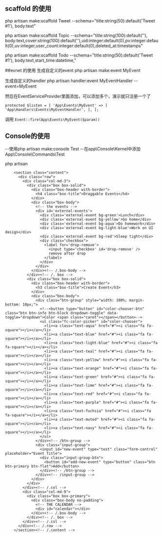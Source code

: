 ## scaffold 的使用
php artisan make:scaffold Tweet --schema="title:string(50):default('Tweet #1'), body:text"

php artisan make:scaffold Topic --schema="title:string(100):default(''), body:text,cover:string(100):default(''),uid:integer:default(0),pv:integer:default(0),uv:integer,user_count:integer:default(0),deleted_at:timestamps"


php artisan make:scaffold Todo --schema="title:string(50):default('Tweet #1'), body:text,start_time:datetime,"

##evnet 的使用
生成自定义的event
php artisan make:event MyEvent

生成自定义的handler
php artisan handler:event MyEventHandler --event=MyEvent

然后在EventServiceProvider里面添加，可以添加多个，演示就只注册一个了

`protected $listen = [
        'App\Events\MyEvent' => [
            'App\Handlers\Events\MyEventHandler',
        ],
    ];`

 调用
 `Event::fire(App\Events\MyEvent($param))`

 ## Console的使用

 --使用php artisan make:console Test
 --在app\Console\Kernel中添加App\Console\Commands\Test

 php artisan
 
<!-- Main content -->
        <section class="content">
          <div class="row">
            <div class="col-md-3">
              <div class="box box-solid">
                <div class="box-header with-border">
                  <h4 class="box-title">Draggable Events</h4>
                </div>
                <div class="box-body">
                  <!-- the events -->
                  <div id='external-events'>
                    <div class='external-event bg-green'>Lunch</div>
                    <div class='external-event bg-yellow'>Go home</div>
                    <div class='external-event bg-aqua'>Do homework</div>
                    <div class='external-event bg-light-blue'>Work on UI design</div>
                    <div class='external-event bg-red'>Sleep tight</div>
                    <div class="checkbox">
                      <label for='drop-remove'>
                        <input type='checkbox' id='drop-remove' />
                        remove after drop
                      </label>
                    </div>
                  </div>
                </div><!-- /.box-body -->
              </div><!-- /. box -->
              <div class="box box-solid">
                <div class="box-header with-border">
                  <h3 class="box-title">Create Event</h3>
                </div>
                <div class="box-body">
                  <div class="btn-group" style="width: 100%; margin-bottom: 10px;">
                    <!--<button type="button" id="color-chooser-btn" class="btn btn-info btn-block dropdown-toggle" data-toggle="dropdown">Color <span class="caret"></span></button>-->
                    <ul class="fc-color-picker" id="color-chooser">
                      <li><a class="text-aqua" href="#"><i class="fa fa-square"></i></a></li>
                      <li><a class="text-blue" href="#"><i class="fa fa-square"></i></a></li>
                      <li><a class="text-light-blue" href="#"><i class="fa fa-square"></i></a></li>
                      <li><a class="text-teal" href="#"><i class="fa fa-square"></i></a></li>
                      <li><a class="text-yellow" href="#"><i class="fa fa-square"></i></a></li>
                      <li><a class="text-orange" href="#"><i class="fa fa-square"></i></a></li>
                      <li><a class="text-green" href="#"><i class="fa fa-square"></i></a></li>
                      <li><a class="text-lime" href="#"><i class="fa fa-square"></i></a></li>
                      <li><a class="text-red" href="#"><i class="fa fa-square"></i></a></li>
                      <li><a class="text-purple" href="#"><i class="fa fa-square"></i></a></li>
                      <li><a class="text-fuchsia" href="#"><i class="fa fa-square"></i></a></li>
                      <li><a class="text-muted" href="#"><i class="fa fa-square"></i></a></li>
                      <li><a class="text-navy" href="#"><i class="fa fa-square"></i></a></li>
                    </ul>
                  </div><!-- /btn-group -->
                  <div class="input-group">
                    <input id="new-event" type="text" class="form-control" placeholder="Event Title">
                    <div class="input-group-btn">
                      <button id="add-new-event" type="button" class="btn btn-primary btn-flat">Add</button>
                    </div><!-- /btn-group -->
                  </div><!-- /input-group -->
                </div>
              </div>
            </div><!-- /.col -->
            <div class="col-md-9">
              <div class="box box-primary">
                <div class="box-body no-padding">
                  <!-- THE CALENDAR -->
                  <div id="calendar"></div>
                </div><!-- /.box-body -->
              </div><!-- /. box -->
            </div><!-- /.col -->
          </div><!-- /.row -->
        </section><!-- /.content -->


